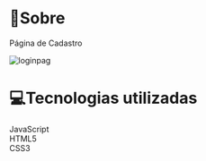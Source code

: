 # 📖Sobre
Página de Cadastro <br>

![loginpag](https://user-images.githubusercontent.com/92693817/149521145-99129d21-6274-499b-a0d8-ac99e2689fbb.png)

# 💻Tecnologias utilizadas 

JavaScript <br>
HTML5 <br>
CSS3
